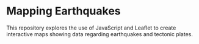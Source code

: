 # Mapping Earthquakes
This repository explores the use of JavaScript and Leaflet to create interactive maps showing data regarding earthquakes and tectonic plates. 
